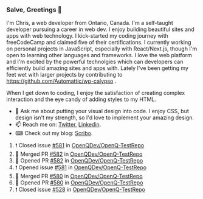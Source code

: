 ### Salve, Greetings 👋

I'm Chris, a web developer from Ontario, Canada. I'm a self-taught developer pursuing a career in web dev. I enjoy building beautiful sites and apps with web technology.
I kick-started my coding journey with freeCodeCamp and claimed five of their certifications.  I currently working on personal projects in JavaScript, especially with React/Next.js, though I'm open to learning other languages and frameworks. I love the web platform and I'm excited by the powerful technolgies which can developers can efficiently build amazing sites and apps with. Lately I've been getting my feet wet with larger projects by contributing to https://github.com/Automattic/wp-calypso .

When I get down to coding, I enjoy the satisfaction of creating complex interaction and the eye candy of adding styles to my HTML. 

- 💬 Ask me about putting your visual design into code. I enjoy CSS, but design isn't my strength, so I'd love to implement your amazing design.
- 📫 Reach me on: [Twitter](https://twitter.com/Christo28120856), [Linkedin](https://www.linkedin.com/in/christopher-stevers-07b9a5204/).
- ⌨ Check out my blog: [Scribo](https://christopherstevers.cf).
<!--
**Christopher-Stevers/Christopher-Stevers** is a ✨ _special_ ✨ repository because its `README.md` (this file) appears on your GitHub profile.

Here are some ideas to get you started:

- 🔭 I’m currently working on ...
- 🌱 I’m currently learning ...
- 👯 I’m looking to collaborate on ...
- 🤔 I’m looking for help with ...
- 😄 Pronouns: ...
- ⚡ Fun fact: ...
-->

<!--START_SECTION:activity-->
1. ❗️ Closed issue [#581](https://github.com/OpenQDev/OpenQ-TestRepo/issues/581) in [OpenQDev/OpenQ-TestRepo](https://github.com/OpenQDev/OpenQ-TestRepo)
2. 🎉 Merged PR [#582](https://github.com/OpenQDev/OpenQ-TestRepo/pull/582) in [OpenQDev/OpenQ-TestRepo](https://github.com/OpenQDev/OpenQ-TestRepo)
3. 💪 Opened PR [#582](https://github.com/OpenQDev/OpenQ-TestRepo/pull/582) in [OpenQDev/OpenQ-TestRepo](https://github.com/OpenQDev/OpenQ-TestRepo)
4. ❗️ Opened issue [#581](https://github.com/OpenQDev/OpenQ-TestRepo/issues/581) in [OpenQDev/OpenQ-TestRepo](https://github.com/OpenQDev/OpenQ-TestRepo)
5. 🎉 Merged PR [#580](https://github.com/OpenQDev/OpenQ-TestRepo/pull/580) in [OpenQDev/OpenQ-TestRepo](https://github.com/OpenQDev/OpenQ-TestRepo)
6. 💪 Opened PR [#580](https://github.com/OpenQDev/OpenQ-TestRepo/pull/580) in [OpenQDev/OpenQ-TestRepo](https://github.com/OpenQDev/OpenQ-TestRepo)
7. ❗️ Closed issue [#528](https://github.com/OpenQDev/OpenQ-TestRepo/issues/528) in [OpenQDev/OpenQ-TestRepo](https://github.com/OpenQDev/OpenQ-TestRepo)
<!--END_SECTION:activity-->

